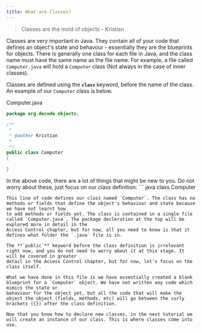 ```yaml
---
title: What are Classes?
---
```

> Classes are the mold of objects - Kristian

Classes are very important in Java. They contain all of your code that defines an object's state and behavour - essentially they are the blueprints for objects. 
There is generally one class for each file in Java, and the class name must have the same name as the file name. For example, a file called `Computer.java` will hold a
`Computer` class (Not always in the case of inner classes).

Classes are defined using the **`class`** keyword, before the name of the class. An example of our `Computer` class is below.

Computer.java
``` java
package org.decode.objects;

/**
 * 
 * @author Kristian
 *
 */
public class Computer
{

}
```

In the above code, there are a lot of things that might be new to you. Do not worry about these, just focus on our class definition: ``` java
class Computer
```
This line of code defines our class named `Computer`. The class has no methods or fields that define the object's behaviour and state because we have not learnt how
to add methods or fields yet. The class is contained in a single file called `Computer.java`. The package decleration at the top will be explored more in detail in the 
Access Control chapter, but for now, all you need to know is that it defines what folder the `.java` file is in.

The **`public`** keyword before the class definition is irrelevant right now, and you do not need to worry about it at this stage. It will be covered in greater
detail in the Access Control chapter, but for now, let's focus on the class itself.

What we have done in this file is we have essentially created a blank blueprint for a `Computer` object. We have not written any code which mimics the state or 
behaviour for the object yet, but all the code that will make the object the object (fields, methods, etc) will go between the curly brackets ({}) after the class definition.

Now that you know how to declare new classes, in the next tutorial we will create an instance of our class. This is where classes come into use.
